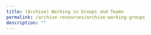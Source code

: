 ```yaml
---
title: (Archive) Working in Groups and Teams
permalink: /archive-resources/archive-working-groups
description: ""
---
```

